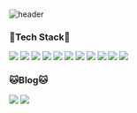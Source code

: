 ### 
![header](https://capsule-render.vercel.app/api?type=waving&color=auto&height=300&section=header&text=Keep%20Studying&fontSize=90)

### 🐶Tech Stack🐶

<div style='d-flex'>
<img src="https://img.shields.io/badge/HTML5-E34F26?style=flat-square&logo=HTML5&logoColor=black"/>
<img src="https://img.shields.io/badge/CSS3-1572B6?style=flat-square&logo=CSS3&logoColor=black"/>
<img src="https://img.shields.io/badge/JavaScript-F7DF1E?style=flat-square&logo=Javascript&logoColor=black"/>
<img src="https://img.shields.io/badge/ES6-F7DF1E?style=flat-square&logo=Javascript&logoColor=black"/>
<img src="https://img.shields.io/badge/Babel-F9DC3E?style=flat-square&logo=Babel&logoColor=black"/>
<img src="https://img.shields.io/badge/Webpack-8DD6F9?style=flat-square&logo=Webpack&logoColor=black"/>
<img src="https://img.shields.io/badge/React-61DAFB?style=flat-square&logo=React&logoColor=black"/>
<img src="https://img.shields.io/badge/Redux-764ABC?style=flat-square&logo=Redux&logoColor=black"/>
<img src="https://img.shields.io/badge/ReduxSaga-999999?style=flat-square&logo=Redux-Saga&logoColor=black"/>
<img src="https://img.shields.io/badge/MySQL-4479A1?style=flat-square&logo=MySQL&logoColor=black"/>
<img src="https://img.shields.io/badge/Docker-2496ED?style=flat-square&logo=Docker&logoColor=black"/>

 </div>

### 🐱Blog🐱
<a href="https://sincere-waltz-ff3.notion.site/DUDUCHI-s-Portfolio-66f5fff72934454baf02016420bcf100" target="_blank"><img src="https://camo.githubusercontent.com/20aa9a5204a3131643e260bf26b2d4656297e5a04b8a8c332947e54697f040a1/68747470733a2f2f696d672e736869656c64732e696f2f62616467652f506f7274666f6c696f2d3232323232323f7374796c653d666c61742d737175617265266c6f676f3d476974487562205061676573266c6f676f436f6c6f723d7768697465"/></a>
<a href="https://flex-developer.tistory.com" target="_blank"><img src="https://github-readme-tistory-card.vercel.app/api/badge?name=Tistory&theme=default)](https://github.com/loosie/github-readme-tistory-card"/></a>
